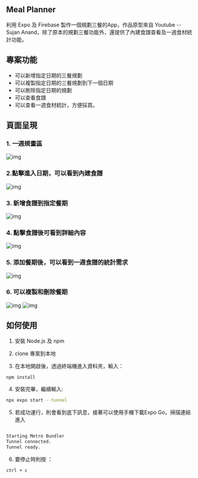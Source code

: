 ## Meal Planner

利用 Expo 及 Firebase 製作一個規劃三餐的App，作品原型來自 Youtube -- Sujan Anand，除了原本的規劃三餐功能外，還提供了內建食譜查看及一週食材統計功能。

## 專案功能

- 可以新增指定日期的三餐規劃
- 可以複製指定日期的三餐規劃到下一個日期
- 可以刪除指定日期的規劃
- 可以查看食譜
- 可以查看一週食材統計，方便採買。


## 頁面呈現

### 1. 一週規畫區

![img](https://upload.cc/i1/2024/03/18/sQRrfO.png)

### 2.點擊進入日期，可以看到內建食譜

![img](https://upload.cc/i1/2024/03/17/vIp8my.gif)

### 3. 新增食譜到指定餐期

![img](https://upload.cc/i1/2024/03/17/yHQdFx.gif)


### 4. 點擊食譜後可看到詳細內容

![img](https://upload.cc/i1/2024/03/09/yQXZw0.png) 


### 5. 添加餐期後，可以看到一週食譜的統計需求

![img](https://upload.cc/i1/2024/03/17/43NG5l.png)


### 6. 可以複製和刪除餐期
![img](https://upload.cc/i1/2024/03/17/MzJRic.gif)
![img](https://upload.cc/i1/2024/03/17/yAu4tb.gif)



## 如何使用

1. 安裝 Node.js 及 npm
2. clone 專案到本地

3. 在本地開啟後，透過終端機進入資料夾，輸入：

```bash
npm install
```

4. 安裝完畢，繼續輸入:

```bash
npx expo start --tunnel
```

5. 若成功運行，則會看到底下訊息，接著可以使用手機下載Expo Go，掃描連結進入

```bash

Starting Metro Bundler
Tunnel connected.
Tunnel ready.
```

6. 要停止時則按 ：

```bash
ctrl + c
```

